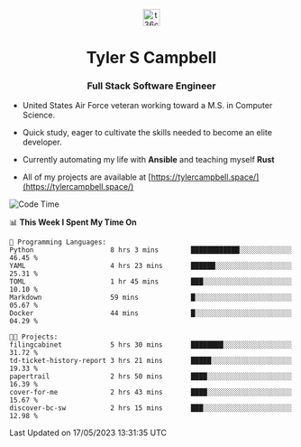 <p align="center">
<a href="https://www.linkedin.com/in/t36campbell" target="blank"><img align="center" src="https://ik.imagekit.io/t36campbell/Portfolio/linkedin.png.original_m8bbGgPh6.png" alt="t36campbell" height="30" width="30" /></a>
</p>
<h1 align="center">Tyler S Campbell</h1>
<h3 align="center">Full Stack Software Engineer</h3>

* United States Air Force veteran working toward a M.S. in Computer Science.

* Quick study, eager to cultivate the skills needed to become an elite developer.

* Currently automating my life with **Ansible** and teaching myself **Rust**

* All of my projects are available at [https://tylercampbell.space/](https://tylercampbell.space/)

<!--START_SECTION:waka-->
![Code Time](http://img.shields.io/badge/Code%20Time-2%2C490%20hrs%208%20mins-blue)

📊 **This Week I Spent My Time On** 

```text
💬 Programming Languages: 
Python                   8 hrs 3 mins        ████████████░░░░░░░░░░░░░   46.45 % 
YAML                     4 hrs 23 mins       ██████░░░░░░░░░░░░░░░░░░░   25.31 % 
TOML                     1 hr 45 mins        ███░░░░░░░░░░░░░░░░░░░░░░   10.10 % 
Markdown                 59 mins             █░░░░░░░░░░░░░░░░░░░░░░░░   05.67 % 
Docker                   44 mins             █░░░░░░░░░░░░░░░░░░░░░░░░   04.29 % 

🐱‍💻 Projects: 
filingcabinet            5 hrs 30 mins       ████████░░░░░░░░░░░░░░░░░   31.72 % 
td-ticket-history-report 3 hrs 21 mins       █████░░░░░░░░░░░░░░░░░░░░   19.33 % 
papertrail               2 hrs 50 mins       ████░░░░░░░░░░░░░░░░░░░░░   16.39 % 
cover-for-me             2 hrs 43 mins       ████░░░░░░░░░░░░░░░░░░░░░   15.67 % 
discover-bc-sw           2 hrs 15 mins       ███░░░░░░░░░░░░░░░░░░░░░░   12.98 % 
```


 Last Updated on 17/05/2023 13:31:35 UTC
<!--END_SECTION:waka-->
